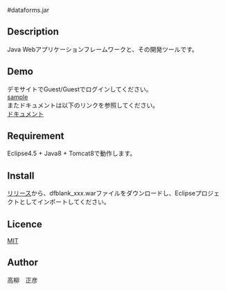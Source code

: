 #dataforms.jar

## Description
Java Webアプリケーションフレームワークと、その開発ツールです。

## Demo
デモサイトでGuest/Guestでログインしてください。  
[sample](http://woontai.dip.jp/dfsample/dataforms/app/page/login/LoginPage.df)  
またドキュメントは以下のリンクを参照してください。  
[ドキュメント](http://woontai.dip.jp/dfsample/dataforms/devtool/page/doc/DocFramePage.df)  

## Requirement
Eclipse4.5 + Java8 + Tomcat8で動作します。

## Install
[リリース](https://github.com/takayanagi2087/dataforms/releases)から、dfblank_xxx.warファイルをダウンロードし、Eclipseプロジェクトとしてインポートしてください。

## Licence
[MIT](https://github.com/takayanagi2087/dataforms/blob/master/LICENSE)

## Author
高柳　正彦
